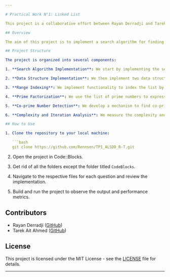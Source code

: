 ```yaml
---

# Practical Work N°1: Linked List

This project is a collaborative effort between Rayan Derradji and Tarek Ait Ahmed for the Practical Work N°1 on Linked List.

## Overview

The aim of this project is to implement a search algorithm for finding prime numbers up to a specified number, using linked lists and dynamic arrays. We employ the Sieve of Eratosthenes algorithm to efficiently generate prime numbers and then explore various operations on them.

## Project Structure

The project is organized into several components:

1. **Search Algorithm Implementation**: We start by implementing the search algorithm without using any data structures.

2. **Data Structure Implementation**: We then implement two data structures, namely dynamic arrays and linked lists, to store and manipulate the prime numbers.

3. **Range Indexing**: We implement functionality to index the list by range, allowing for efficient retrieval of prime numbers between according to the input range.

4. **Prime Factorization**: We use the list of prime numbers to express each number from the initial list as a product of prime numbers, storing the divisors in the respective nodes.

5. **Co-prime Number Detection**: We develop a mechanism to find co-prime numbers among the generated prime numbers.

6. **Complexity and Iteration Analysis**: We measure the complexity and number of iterations involved in the various operations to assess the performance of our implementation.

## How to Use

1. Clone the repository to your local machine:

   ```bash
   git clone https://github.com/Rennsen/TP1_ALSDD_R-T.git
   ```

2. Open the project in Code::Blocks.

3. Get rid of all the folders except the folder titled `CodeBlocks`.

4. Navigate to the respective files for each question and review the implementation.

5. Build and run the project to observe the output and performance metrics.

## Contributors

- Rayan Derradji ([GitHub](https://github.com/Rennsen))
- Tarek Ait Ahmed ([GitHub](https://github.com/tarek-ait))

## License

This project is licensed under the MIT License - see the [LICENSE](LICENSE) file for details.

---
```

